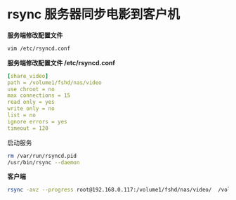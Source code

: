 rsync 服务器同步电影到客户机
========================
**服务端修改配置文件**

```sh
vim /etc/rsyncd.conf
```

**服务端修改配置文件 /etc/rsyncd.conf**

```yaml
[share_video]
path = /volume1/fshd/nas/video
use chroot = no
max connections = 15
read only = yes
write only = no
list = no
ignore errors = yes
timeout = 120
```

启动服务

```sh
rm /var/run/rsyncd.pid
/usr/bin/rsync --daemon
```

**客户端**

```sh
rsync -avz --progress root@192.168.0.117:/volume1/fshd/nas/video/  /volume1/fshd/nas/video/
```



